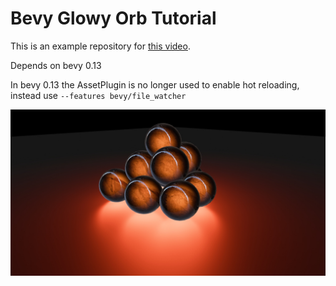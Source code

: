 # Bevy Glowy Orb Tutorial  

This is an example repository for [this video](https://www.youtube.com/watch?v=O6A_nVmpvhc).

Depends on bevy 0.13

In bevy 0.13 the AssetPlugin is no longer used to enable hot reloading, instead use `--features bevy/file_watcher`

![demo](demo.jpg)
